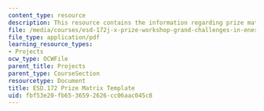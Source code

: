 ```yaml
---
content_type: resource
description: This resource contains the information regarding prize matrix template.
file: /media/courses/esd-172j-x-prize-workshop-grand-challenges-in-energy-fall-2009/fbf53e20fb6536592626cc06aac045c8_MITESD_172JF09_matrix.pdf
file_type: application/pdf
learning_resource_types:
- Projects
ocw_type: OCWFile
parent_title: Projects
parent_type: CourseSection
resourcetype: Document
title: ESD.172 Prize Matrix Template
uid: fbf53e20-fb65-3659-2626-cc06aac045c8
---
```


